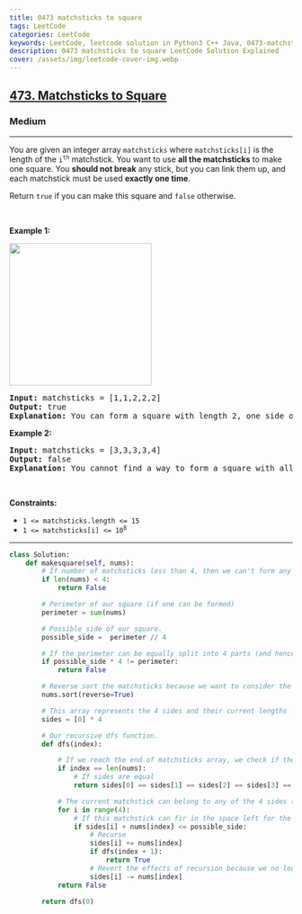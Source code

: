 ```yaml
---
title: 0473 matchsticks to square
tags: LeetCode
categories: LeetCode
keywords: LeetCode, leetcode solution in Python3 C++ Java, 0473-matchsticks-to-square solution
description: 0473 matchsticks to square LeetCode Solution Explained
cover: /assets/img/leetcode-cover-img.webp
---
```





<h2><a href="https://leetcode.com/problems/matchsticks-to-square/">473. Matchsticks to Square</a></h2><h3>Medium</h3><hr><div><p>You are given an integer array <code>matchsticks</code> where <code>matchsticks[i]</code> is the length of the <code>i<sup>th</sup></code> matchstick. You want to use <strong>all the matchsticks</strong> to make one square. You <strong>should not break</strong> any stick, but you can link them up, and each matchstick must be used <strong>exactly one time</strong>.</p>

<p>Return <code>true</code> if you can make this square and <code>false</code> otherwise.</p>

<p>&nbsp;</p>
<p><strong class="example">Example 1:</strong></p>
<img alt="" src="https://assets.leetcode.com/uploads/2021/04/09/matchsticks1-grid.jpg" style="width: 253px; height: 253px;">
<pre><strong>Input:</strong> matchsticks = [1,1,2,2,2]
<strong>Output:</strong> true
<strong>Explanation:</strong> You can form a square with length 2, one side of the square came two sticks with length 1.
</pre>

<p><strong class="example">Example 2:</strong></p>

<pre><strong>Input:</strong> matchsticks = [3,3,3,3,4]
<strong>Output:</strong> false
<strong>Explanation:</strong> You cannot find a way to form a square with all the matchsticks.
</pre>

<p>&nbsp;</p>
<p><strong>Constraints:</strong></p>

<ul>
	<li><code>1 &lt;= matchsticks.length &lt;= 15</code></li>
	<li><code>1 &lt;= matchsticks[i] &lt;= 10<sup>8</sup></code></li>
</ul>
</div>

---




```python
class Solution:
    def makesquare(self, nums):
        # If number of matchsticks less than 4, then we can't form any square
        if len(nums) < 4:
            return False

        # Perimeter of our square (if one can be formed)
        perimeter = sum(nums)

        # Possible side of our square.
        possible_side =  perimeter // 4

        # If the perimeter can be equally split into 4 parts (and hence 4 sides, then we move on).
        if possible_side * 4 != perimeter:
            return False

        # Reverse sort the matchsticks because we want to consider the biggest one first.
        nums.sort(reverse=True)

        # This array represents the 4 sides and their current lengths
        sides = [0] * 4

        # Our recursive dfs function.
        def dfs(index):

            # If we reach the end of matchsticks array, we check if the square was formed or not
            if index == len(nums):
                # If sides are equal
                return sides[0] == sides[1] == sides[2] == sides[3] == possible_side

            # The current matchstick can belong to any of the 4 sides (provided their remaining lenghts are >= the size of the current matchstick)
            for i in range(4):
                # If this matchstick can fir in the space left for the current side
                if sides[i] + nums[index] <= possible_side:
                    # Recurse
                    sides[i] += nums[index]
                    if dfs(index + 1):
                        return True
                    # Revert the effects of recursion because we no longer need them for other recursions.
                    sides[i] -= nums[index]
            return False  
        
        return dfs(0)
```
